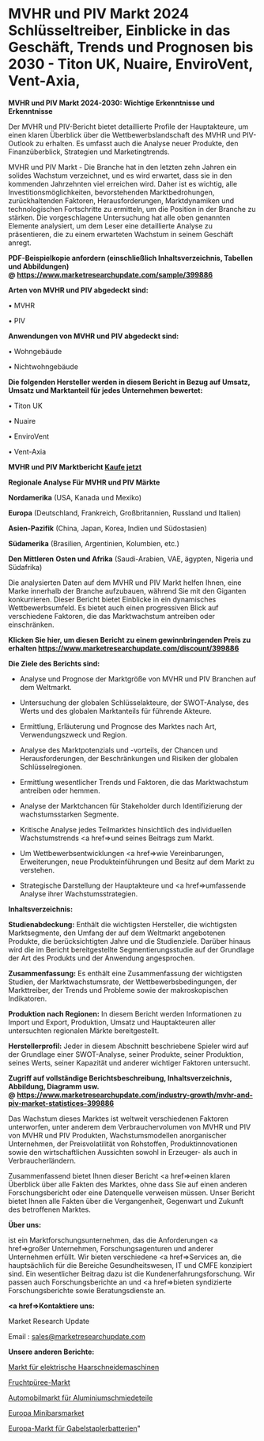 # MVHR und PIV Markt 2024 Schlüsseltreiber, Einblicke in das Geschäft, Trends und Prognosen bis 2030 - Titon UK, Nuaire, EnviroVent, Vent-Axia, 

<strong>MVHR und PIV Markt 2024-2030: Wichtige Erkenntnisse und Erkenntnisse</strong>

Der MVHR und PIV-Bericht bietet detaillierte Profile der Hauptakteure, um einen klaren Überblick über die Wettbewerbslandschaft des MVHR und PIV-Outlook zu erhalten. Es umfasst auch die Analyse neuer Produkte, den Finanzüberblick, Strategien und Marketingtrends.

MVHR und PIV Markt - Die Branche hat in den letzten zehn Jahren ein solides Wachstum verzeichnet, und es wird erwartet, dass sie in den kommenden Jahrzehnten viel erreichen wird. Daher ist es wichtig, alle Investitionsmöglichkeiten, bevorstehenden Marktbedrohungen, zurückhaltenden Faktoren, Herausforderungen, Marktdynamiken und technologischen Fortschritte zu ermitteln, um die Position in der Branche zu stärken. Die vorgeschlagene Untersuchung hat alle oben genannten Elemente analysiert, um dem Leser eine detaillierte Analyse zu präsentieren, die zu einem erwarteten Wachstum in seinem Geschäft anregt.

<strong><b>PDF-Beispielkopie anfordern (einschließlich Inhaltsverzeichnis, Tabellen und Abbildungen) @ </b></strong><strong><a href=https://www.marketresearchupdate.com/sample/399886><strong>https://www.marketresearchupdate.com/sample/399886</u></a></strong></strong>

<strong>Arten von MVHR und PIV abgedeckt sind:</strong>

• MVHR

• PIV

<strong>Anwendungen von MVHR und PIV abgedeckt sind:</strong>

• Wohngebäude

• Nichtwohngebäude

<strong>Die folgenden Hersteller werden in diesem Bericht in Bezug auf Umsatz, Umsatz und Marktanteil für jedes Unternehmen bewertet:</strong>

• Titon UK

• Nuaire

• EnviroVent

• Vent-Axia

<strong>MVHR und PIV Marktbericht <a href=https://www.marketresearchupdate.com/buynow/399886>Kaufe jetzt</a></strong>

<strong>Regionale Analyse Für MVHR und PIV Märkte</strong>

<strong>Nordamerika</strong> (USA, Kanada und Mexiko)

<strong>Europa</strong> (Deutschland, Frankreich, Großbritannien, Russland und Italien)

<strong>Asien-Pazifik</strong> (China, Japan, Korea, Indien und Südostasien)

<strong>Südamerika</strong> (Brasilien, Argentinien, Kolumbien, etc.)

<strong>Den Mittleren</strong> <strong>Osten und Afrika</strong> (Saudi-Arabien, VAE, ägypten, Nigeria und Südafrika)

Die analysierten Daten auf dem MVHR und PIV Markt helfen Ihnen, eine Marke innerhalb der Branche aufzubauen, während Sie mit den Giganten konkurrieren. Dieser Bericht bietet Einblicke in ein dynamisches Wettbewerbsumfeld. Es bietet auch einen progressiven Blick auf verschiedene Faktoren, die das Marktwachstum antreiben oder einschränken.

<strong>Klicken Sie hier, um diesen Bericht zu einem gewinnbringenden Preis zu erhalten
</strong><strong><a href=https://www.marketresearchupdate.com/discount/399886>https://www.marketresearchupdate.com/discount/399886</b></u></strong></a>

<strong>Die Ziele des Berichts sind:</strong>

- Analyse und Prognose der Marktgröße von MVHR und PIV Branchen auf dem Weltmarkt.

- Untersuchung der globalen Schlüsselakteure, der SWOT-Analyse, des Werts und des globalen Marktanteils für führende Akteure.

- Ermittlung, Erläuterung und Prognose des Marktes nach Art, Verwendungszweck und Region.

- Analyse des Marktpotenzials und -vorteils, der Chancen und Herausforderungen, der Beschränkungen und Risiken der globalen Schlüsselregionen.

- Ermittlung wesentlicher Trends und Faktoren, die das Marktwachstum antreiben oder hemmen.

- Analyse der Marktchancen für Stakeholder durch Identifizierung der wachstumsstarken Segmente.

- Kritische Analyse jedes Teilmarktes hinsichtlich des individuellen Wachstumstrends <a href=>und</a> seines Beitrags zum Markt.

- Um Wettbewerbsentwicklungen <a href=>wie</a> Vereinbarungen, Erweiterungen, neue Produkteinführungen und Besitz auf dem Markt zu verstehen.

- Strategische Darstellung der Hauptakteure und <a href=>umfas</a>sende Analyse ihrer Wachstumsstrategien.

<strong>Inhaltsverzeichnis:</strong>

<strong>Studienabdeckung:</strong> Enthält die wichtigsten Hersteller, die wichtigsten Marktsegmente, den Umfang der auf dem Weltmarkt angebotenen Produkte, die berücksichtigten Jahre und die Studienziele. Darüber hinaus wird die im Bericht bereitgestellte Segmentierungsstudie auf der Grundlage der Art des Produkts und der Anwendung angesprochen.

<strong>Zusammenfassung:</strong> Es enthält eine Zusammenfassung der wichtigsten Studien, der Marktwachstumsrate, der Wettbewerbsbedingungen, der Markttreiber, der Trends und Probleme sowie der makroskopischen Indikatoren.

<strong>Produktion nach Regionen:</strong> In diesem Bericht werden Informationen zu Import und Export, Produktion, Umsatz und Hauptakteuren aller untersuchten regionalen Märkte bereitgestellt.

<strong>Herstellerprofil:</strong> Jeder in diesem Abschnitt beschriebene Spieler wird auf der Grundlage einer SWOT-Analyse, seiner Produkte, seiner Produktion, seines Werts, seiner Kapazität und anderer wichtiger Faktoren untersucht.

<strong><b>Zugriff auf vollständige Berichtsbeschreibung, Inhaltsverzeichnis, Abbildung, Diagramm usw. @ </b></strong><strong><a href=https://www.marketresearchupdate.com/industry-growth/mvhr-and-piv-market-statistices-399886>https://www.marketresearchupdate.com/industry-growth/mvhr-and-piv-market-statistices-399886</a></strong>

Das Wachstum dieses Marktes ist weltweit verschiedenen Faktoren unterworfen, unter anderem dem Verbrauchervolumen von MVHR und PIV von MVHR und PIV Produkten, Wachstumsmodellen anorganischer Unternehmen, der Preisvolatilität von Rohstoffen, Produktinnovationen sowie den wirtschaftlichen Aussichten sowohl in Erzeuger- als auch in Verbraucherländern.

Zusammenfassend bietet Ihnen dieser Bericht <a href=>einen</a> klaren Überblick über alle Fakten des Marktes, ohne dass Sie auf einen anderen Forschungsbericht oder eine Datenquelle verweisen müssen. Unser Bericht bietet Ihnen alle Fakten über die Vergangenheit, Gegenwart und Zukunft des betroffenen Marktes.

<strong>Über uns:</strong>

 ist ein Marktforschungsunternehmen, das die Anforderungen <a href=>großer</a> Unternehmen, Forschungsagenturen und anderer Unternehmen erfüllt. Wir bieten verschiedene <a href=>Services</a> an, die hauptsächlich für die Bereiche Gesundheitswesen, IT und CMFE konzipiert sind. Ein wesentlicher Beitrag dazu ist die Kundenerfahrungsforschung. Wir passen auch Forschungsberichte an und <a href=>bieten</a> syndizierte Forschungsberichte sowie Beratungsdienste an.

<strong><a href=>Kontaktiere uns:</a></strong>

Market Research Update

Email : sales@marketresearchupdate.com

<strong>Unsere anderen Berichte:</strong>

<a href=https://www.linkedin.com/pulse/electric-hair-clipper-market-opportunities-stay>Markt für elektrische Haarschneidemaschinen</a>

<a href=https://www.linkedin.com/pulse/fruit-puree-market-current-business-trends-growth>Fruchtpüree-Markt</a>

<a href=https://www.linkedin.com/pulse/aluminum-forgings-automotive-market-analysis>Automobilmarkt für Aluminiumschmiedeteile</a>

<a href=https://www.linkedin.com/pulse/europe-minibarsmarket-see-massive-growth-2030>Europa Minibarsmarket</a>

<a href=https://www.linkedin.com/pulse/europe-forklift-battery-market-size-2023-top>Europa-Markt für Gabelstaplerbatterien</a>"
